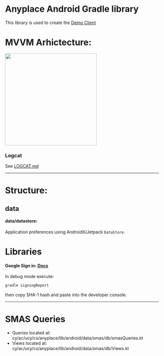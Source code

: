 # Anyplace Android Gradle library
This library is used to create the [Demo Client](./demo/)

# MVVM Arhictecture:
<img width="300"
    src="https://developer.android.com/topic/libraries/architecture/images/final-architecture.png" />

### Logcat
See [LOGCAT.md](./LOGCAT.md)

--- 

# Structure:

## data

#### data/datastore:
Application preferences using AndroidX/Jetpack `DataStore`.

# Libraries

#### Google Sign in: [Docs](https://developers.google.com/identity/sign-in/android/start-integrating?authuser=2)

In debug mode execute:
```bash
gradle signingReport
```

then copy SHA-1 hash and paste into the developer console.

---

# SMAS Queries
- Queries located at: cy/ac/ucy/cs/anyplace/lib/android/data/smas/db/smasQueries.kt
- Views located at: cy/ac/ucy/cs/anyplace/lib/android/data/smas/db/Views.kt